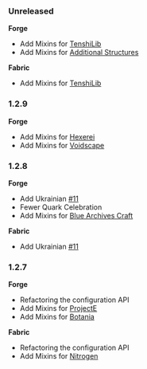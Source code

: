 ### Unreleased

**Forge**

- Add Mixins for [TenshiLib](https://github.com/Flemmli97/TenshiLib)
- Add Mixins for [Additional Structures](https://modrinth.com/mod/additional-structures) 

**Fabric**

- Add Mixins for [TenshiLib](https://github.com/Flemmli97/TenshiLib)

### 1.2.9

**Forge**

- Add Mixins for [Hexerei](https://www.curseforge.com/minecraft/mc-mods/hexerei)
- Add Mixins for [Voidscape](https://www.curseforge.com/minecraft/mc-mods/voidscape)

### 1.2.8

**Forge**

- Add Ukrainian [#11](https://github.com/gizmo-ds/smsn-mod/pull/11)
- Fewer Quark Celebration
- Add Mixins for [Blue Archives Craft](https://www.mcmod.cn/class/20585.html)

**Fabric**

- Add Ukrainian [#11](https://github.com/gizmo-ds/smsn-mod/pull/11)

### 1.2.7

**Forge**

- Refactoring the configuration API
- Add Mixins for [ProjectE](https://www.curseforge.com/minecraft/mc-mods/projecte)
- Add Mixins for [Botania](https://www.curseforge.com/minecraft/mc-mods/botania)

**Fabric**

- Refactoring the configuration API
- Add Mixins for [Nitrogen](https://github.com/The-Aether-Team/Nitrogen)
